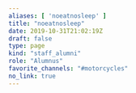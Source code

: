 ```yaml
---
aliases: [ 'noeatnosleep' ]
title: "noeatnosleep"
date: 2019-10-31T21:02:19Z
draft: false
type: page
kind: "staff_alumni"
role: "Alumnus"
favorite_channels: "#motorcycles"
no_link: true
---
```

